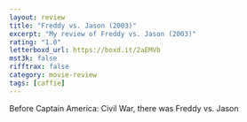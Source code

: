 ```yaml
---
layout: review
title: "Freddy vs. Jason (2003)"
excerpt: "My review of Freddy vs. Jason (2003)"
rating: "1.0"
letterboxd_url: https://boxd.it/2aEMVb
mst3k: false
rifftrax: false
category: movie-review
tags: [caffie]
---
```


Before Captain America: Civil War, there was Freddy vs. Jason
